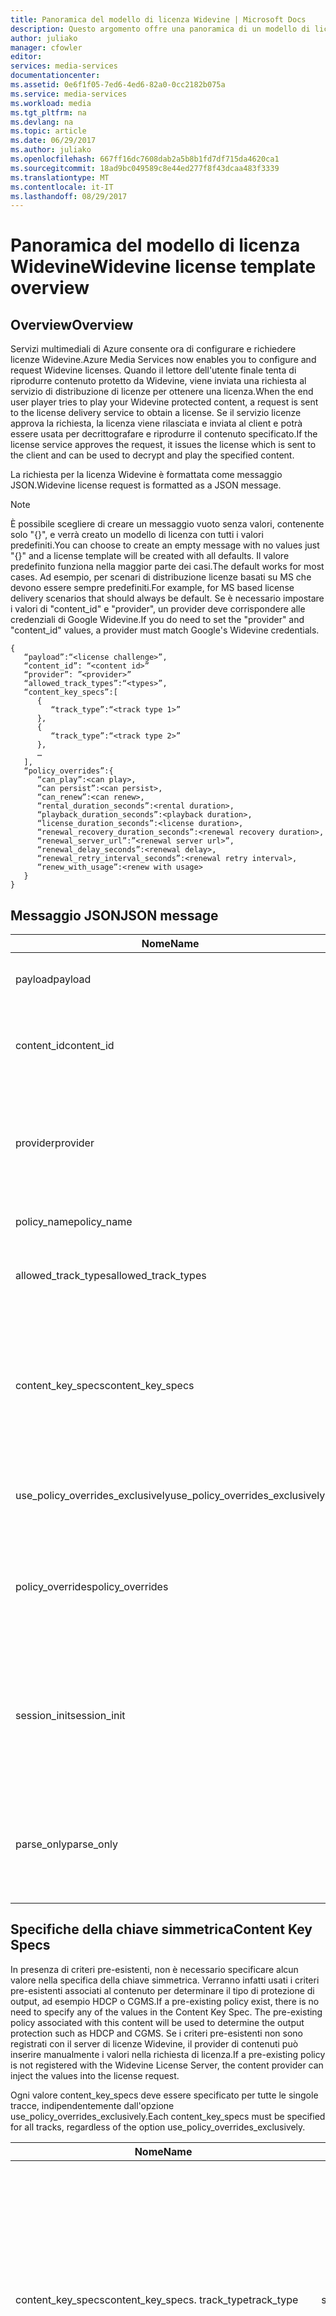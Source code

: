 ```yaml
---
title: Panoramica del modello di licenza Widevine | Microsoft Docs
description: Questo argomento offre una panoramica di un modello di licenza Widevine usato per configurare le licenze Widevine.
author: juliako
manager: cfowler
editor: 
services: media-services
documentationcenter: 
ms.assetid: 0e6f1f05-7ed6-4ed6-82a0-0cc2182b075a
ms.service: media-services
ms.workload: media
ms.tgt_pltfrm: na
ms.devlang: na
ms.topic: article
ms.date: 06/29/2017
ms.author: juliako
ms.openlocfilehash: 667ff16dc7608dab2a5b8b1fd7df715da4620ca1
ms.sourcegitcommit: 18ad9bc049589c8e44ed277f8f43dcaa483f3339
ms.translationtype: MT
ms.contentlocale: it-IT
ms.lasthandoff: 08/29/2017
---
```

# <a name="widevine-license-template-overview"></a><span data-ttu-id="44704-103">Panoramica del modello di licenza Widevine</span><span class="sxs-lookup"><span data-stu-id="44704-103">Widevine license template overview</span></span>
## <a name="overview"></a><span data-ttu-id="44704-104">Overview</span><span class="sxs-lookup"><span data-stu-id="44704-104">Overview</span></span>
<span data-ttu-id="44704-105">Servizi multimediali di Azure consente ora di configurare e richiedere licenze Widevine.</span><span class="sxs-lookup"><span data-stu-id="44704-105">Azure Media Services now enables you to configure and request Widevine licenses.</span></span> <span data-ttu-id="44704-106">Quando il lettore dell'utente finale tenta di riprodurre contenuto protetto da Widevine, viene inviata una richiesta al servizio di distribuzione di licenze per ottenere una licenza.</span><span class="sxs-lookup"><span data-stu-id="44704-106">When the end user player tries to play your Widevine protected content, a request is sent to the license delivery service to obtain a license.</span></span> <span data-ttu-id="44704-107">Se il servizio licenze approva la richiesta, la licenza viene rilasciata e inviata al client e potrà essere usata per decrittografare e riprodurre il contenuto specificato.</span><span class="sxs-lookup"><span data-stu-id="44704-107">If the license service approves the request, it issues the license which is sent to the client and can be used to decrypt and play the specified content.</span></span>

<span data-ttu-id="44704-108">La richiesta per la licenza Widevine è formattata come messaggio JSON.</span><span class="sxs-lookup"><span data-stu-id="44704-108">Widevine license request is formatted as a JSON message.</span></span>  

>[!NOTE]
> <span data-ttu-id="44704-109">È possibile scegliere di creare un messaggio vuoto senza valori, contenente solo "{}", e verrà creato un modello di licenza con tutti i valori predefiniti.</span><span class="sxs-lookup"><span data-stu-id="44704-109">You can choose to create an empty message with no values just "{}" and a license template will be created with all defaults.</span></span> <span data-ttu-id="44704-110">Il valore predefinito funziona nella maggior parte dei casi.</span><span class="sxs-lookup"><span data-stu-id="44704-110">The default works for most cases.</span></span> <span data-ttu-id="44704-111">Ad esempio, per scenari di distribuzione licenze basati su MS che devono essere sempre predefiniti.</span><span class="sxs-lookup"><span data-stu-id="44704-111">For example, for MS based license delivery scenarios that should always be default.</span></span> <span data-ttu-id="44704-112">Se è necessario impostare i valori di "content_id" e "provider", un provider deve corrispondere alle credenziali di Google Widevine.</span><span class="sxs-lookup"><span data-stu-id="44704-112">If you do need to set the "provider" and "content_id" values, a provider must match Google's Widevine credentials.</span></span>

    {  
       “payload”:“<license challenge>”,
       “content_id”: “<content id>” 
       “provider”: ”<provider>”
       “allowed_track_types”:“<types>”,
       “content_key_specs”:[  
          {  
             “track_type”:“<track type 1>”
          },
          {  
             “track_type”:“<track type 2>”
          },
          …
       ],
       “policy_overrides”:{  
          “can_play”:<can play>,
          “can persist”:<can persist>,
          “can_renew”:<can renew>,
          “rental_duration_seconds”:<rental duration>,
          “playback_duration_seconds”:<playback duration>,
          “license_duration_seconds”:<license duration>,
          “renewal_recovery_duration_seconds”:<renewal recovery duration>,
          “renewal_server_url”:”<renewal server url>”,
          “renewal_delay_seconds”:<renewal delay>,
          “renewal_retry_interval_seconds”:<renewal retry interval>,
          “renew_with_usage”:<renew with usage>
       }
    }

## <a name="json-message"></a><span data-ttu-id="44704-113">Messaggio JSON</span><span class="sxs-lookup"><span data-stu-id="44704-113">JSON message</span></span>
| <span data-ttu-id="44704-114">Nome</span><span class="sxs-lookup"><span data-stu-id="44704-114">Name</span></span> | <span data-ttu-id="44704-115">Valore</span><span class="sxs-lookup"><span data-stu-id="44704-115">Value</span></span> | <span data-ttu-id="44704-116">Descrizione</span><span class="sxs-lookup"><span data-stu-id="44704-116">Description</span></span> |
| --- | --- | --- |
| <span data-ttu-id="44704-117">payload</span><span class="sxs-lookup"><span data-stu-id="44704-117">payload</span></span> |<span data-ttu-id="44704-118">Stringa con codifica Base64</span><span class="sxs-lookup"><span data-stu-id="44704-118">Base64 encoded string</span></span> |<span data-ttu-id="44704-119">Richiesta di licenza inviata da un client.</span><span class="sxs-lookup"><span data-stu-id="44704-119">The license request sent by a client.</span></span> |
| <span data-ttu-id="44704-120">content_id</span><span class="sxs-lookup"><span data-stu-id="44704-120">content_id</span></span> |<span data-ttu-id="44704-121">Stringa con codifica Base64</span><span class="sxs-lookup"><span data-stu-id="44704-121">Base64 encoded string</span></span> |<span data-ttu-id="44704-122">Identificatore usato per derivare KeyId(s) e Content Key(s) per ogni content_key_specs.track_type.</span><span class="sxs-lookup"><span data-stu-id="44704-122">Identifier used to derive KeyId(s) and Content Key(s) for each content_key_specs.track_type.</span></span> |
| <span data-ttu-id="44704-123">provider</span><span class="sxs-lookup"><span data-stu-id="44704-123">provider</span></span> |<span data-ttu-id="44704-124">string</span><span class="sxs-lookup"><span data-stu-id="44704-124">string</span></span> |<span data-ttu-id="44704-125">Consente di cercare criteri e chiavi simmetriche.</span><span class="sxs-lookup"><span data-stu-id="44704-125">Used to look up content keys and policies.</span></span> <span data-ttu-id="44704-126">Se viene usata la distribuzione delle chiavi MS per la distribuzione di licenze Widevine, questo parametro viene ignorato.</span><span class="sxs-lookup"><span data-stu-id="44704-126">If MS key delivery is used for Widevine license delivery, this parameter is ignored.</span></span> |
| <span data-ttu-id="44704-127">policy_name</span><span class="sxs-lookup"><span data-stu-id="44704-127">policy_name</span></span> |<span data-ttu-id="44704-128">string</span><span class="sxs-lookup"><span data-stu-id="44704-128">string</span></span> |<span data-ttu-id="44704-129">Nome di un criterio precedentemente registrato.</span><span class="sxs-lookup"><span data-stu-id="44704-129">Name of a previously registered policy.</span></span> <span data-ttu-id="44704-130">Facoltativo</span><span class="sxs-lookup"><span data-stu-id="44704-130">Optional</span></span> |
| <span data-ttu-id="44704-131">allowed_track_types</span><span class="sxs-lookup"><span data-stu-id="44704-131">allowed_track_types</span></span> |<span data-ttu-id="44704-132">enum</span><span class="sxs-lookup"><span data-stu-id="44704-132">enum</span></span> |<span data-ttu-id="44704-133">SD_ONLY o SD_HD.</span><span class="sxs-lookup"><span data-stu-id="44704-133">SD_ONLY or SD_HD.</span></span> <span data-ttu-id="44704-134">Consente di specificare le chiavi simmetriche da includere in una licenza</span><span class="sxs-lookup"><span data-stu-id="44704-134">Controls which content keys should be included in a license</span></span> |
| <span data-ttu-id="44704-135">content_key_specs</span><span class="sxs-lookup"><span data-stu-id="44704-135">content_key_specs</span></span> |<span data-ttu-id="44704-136">Matrice di strutture JSON. Vedere la sezione **Specifiche della chiave simmetrica** riportata di seguito</span><span class="sxs-lookup"><span data-stu-id="44704-136">array of JSON structures, see **Content Key Specs** below</span></span> |<span data-ttu-id="44704-137">Controllo più granulare dei contenuti da restituire.</span><span class="sxs-lookup"><span data-stu-id="44704-137">A finer grained control on what content keys to return.</span></span> <span data-ttu-id="44704-138">Per informazioni, vedere la sezione Specifiche della chiave simmetrica riportata di seguito.</span><span class="sxs-lookup"><span data-stu-id="44704-138">See Content Key Spec below for details.</span></span>  <span data-ttu-id="44704-139">È possibile specificare solo uno dei valori allowed_track_types e content_key_specs.</span><span class="sxs-lookup"><span data-stu-id="44704-139">Only one of allowed_track_types and content_key_specs can be specified.</span></span> |
| <span data-ttu-id="44704-140">use_policy_overrides_exclusively</span><span class="sxs-lookup"><span data-stu-id="44704-140">use_policy_overrides_exclusively</span></span> |<span data-ttu-id="44704-141">boolean.</span><span class="sxs-lookup"><span data-stu-id="44704-141">boolean.</span></span> <span data-ttu-id="44704-142">true o false</span><span class="sxs-lookup"><span data-stu-id="44704-142">true or false</span></span> |<span data-ttu-id="44704-143">Usare gli attributi di criteri specificati in policy_overrides e omettere tutti i criteri memorizzati in precedenza.</span><span class="sxs-lookup"><span data-stu-id="44704-143">Use policy attributes specified by policy_overrides and omit all previously stored policy.</span></span> |
| <span data-ttu-id="44704-144">policy_overrides</span><span class="sxs-lookup"><span data-stu-id="44704-144">policy_overrides</span></span> |<span data-ttu-id="44704-145">Struttura JSON, vedere la sezione **Override dei criteri** riportata di seguito</span><span class="sxs-lookup"><span data-stu-id="44704-145">JSON structure, see **Policy Overrides** below</span></span> |<span data-ttu-id="44704-146">Impostazioni di criteri per questa licenza.</span><span class="sxs-lookup"><span data-stu-id="44704-146">Policy settings for this license.</span></span>  <span data-ttu-id="44704-147">Nel caso in cui per questo asset esistano già criteri predefiniti, verranno usati questi valori specificati.</span><span class="sxs-lookup"><span data-stu-id="44704-147">In the event this asset has a pre-defined policy, these specified values will be used.</span></span> |
| <span data-ttu-id="44704-148">session_init</span><span class="sxs-lookup"><span data-stu-id="44704-148">session_init</span></span> |<span data-ttu-id="44704-149">Struttura JSON, vedere la sezione **Inizializzazione della sessione** riportata di seguito</span><span class="sxs-lookup"><span data-stu-id="44704-149">JSON structure, see **Session Initialization** below</span></span> |<span data-ttu-id="44704-150">Dati facoltativi passati alla licenza.</span><span class="sxs-lookup"><span data-stu-id="44704-150">Optional data passed to license.</span></span> |
| <span data-ttu-id="44704-151">parse_only</span><span class="sxs-lookup"><span data-stu-id="44704-151">parse_only</span></span> |<span data-ttu-id="44704-152">boolean.</span><span class="sxs-lookup"><span data-stu-id="44704-152">boolean.</span></span> <span data-ttu-id="44704-153">true o false</span><span class="sxs-lookup"><span data-stu-id="44704-153">true or false</span></span> |<span data-ttu-id="44704-154">La richiesta di licenza viene analizzata, ma la licenza non viene generata.</span><span class="sxs-lookup"><span data-stu-id="44704-154">The license request is parsed but no license is issued.</span></span> <span data-ttu-id="44704-155">Nella risposta, tuttavia, vengono restituiti i valori componenti la richiesta di licenza.</span><span class="sxs-lookup"><span data-stu-id="44704-155">However, values form the license request are returned in the response.</span></span> |

## <a name="content-key-specs"></a><span data-ttu-id="44704-156">Specifiche della chiave simmetrica</span><span class="sxs-lookup"><span data-stu-id="44704-156">Content Key Specs</span></span>
<span data-ttu-id="44704-157">In presenza di criteri pre-esistenti, non è necessario specificare alcun valore nella specifica della chiave simmetrica.  Verranno infatti usati i criteri pre-esistenti associati al contenuto per determinare il tipo di protezione di output, ad esempio HDCP o CGMS.</span><span class="sxs-lookup"><span data-stu-id="44704-157">If a pre-existing policy exist, there is no need to specify any of the values in the Content Key Spec.  The pre-existing policy associated with this content will be used to determine the output protection such as HDCP and CGMS.</span></span>  <span data-ttu-id="44704-158">Se i criteri pre-esistenti non sono registrati con il server di licenze Widevine, il provider di contenuti può inserire manualmente i valori nella richiesta di licenza.</span><span class="sxs-lookup"><span data-stu-id="44704-158">If a pre-existing policy is not registered with the Widevine License Server, the content provider can inject the values into the license request.</span></span>   

<span data-ttu-id="44704-159">Ogni valore content_key_specs deve essere specificato per tutte le singole tracce, indipendentemente dall'opzione use_policy_overrides_exclusively.</span><span class="sxs-lookup"><span data-stu-id="44704-159">Each content_key_specs must be specified for all tracks, regardless of the option use_policy_overrides_exclusively.</span></span> 

| <span data-ttu-id="44704-160">Nome</span><span class="sxs-lookup"><span data-stu-id="44704-160">Name</span></span> | <span data-ttu-id="44704-161">Valore</span><span class="sxs-lookup"><span data-stu-id="44704-161">Value</span></span> | <span data-ttu-id="44704-162">Description</span><span class="sxs-lookup"><span data-stu-id="44704-162">Description</span></span> |
| --- | --- | --- |
| <span data-ttu-id="44704-163">content_key_specs</span><span class="sxs-lookup"><span data-stu-id="44704-163">content_key_specs.</span></span> <span data-ttu-id="44704-164">track_type</span><span class="sxs-lookup"><span data-stu-id="44704-164">track_type</span></span> |<span data-ttu-id="44704-165">string</span><span class="sxs-lookup"><span data-stu-id="44704-165">string</span></span> |<span data-ttu-id="44704-166">Nome di un tipo di traccia.</span><span class="sxs-lookup"><span data-stu-id="44704-166">A track type name.</span></span> <span data-ttu-id="44704-167">Se nella richiesta di licenza è specificato un valore content_key_specs, assicurarsi di specificare esplicitamente tutti i tipi di traccia.</span><span class="sxs-lookup"><span data-stu-id="44704-167">If content_key_specs is specified in the license request, make sure to specify all track types explicitly.</span></span> <span data-ttu-id="44704-168">In caso contrario, non potranno essere riprodotti gli ultimi 10 secondi.</span><span class="sxs-lookup"><span data-stu-id="44704-168">Failure to do so will result in failure to playback past 10 seconds.</span></span> |
| <span data-ttu-id="44704-169">content_key_specs</span><span class="sxs-lookup"><span data-stu-id="44704-169">content_key_specs</span></span>  <br/> <span data-ttu-id="44704-170">security_level</span><span class="sxs-lookup"><span data-stu-id="44704-170">security_level</span></span> |<span data-ttu-id="44704-171">Valore UInt32</span><span class="sxs-lookup"><span data-stu-id="44704-171">uint32</span></span> |<span data-ttu-id="44704-172">Definisce i requisiti di affidabilità client per la riproduzione.</span><span class="sxs-lookup"><span data-stu-id="44704-172">Defines client robustness requirements for playback.</span></span> <br/> <span data-ttu-id="44704-173">1 - È richiesta una soluzione di crittografia white box basata su software.</span><span class="sxs-lookup"><span data-stu-id="44704-173">1 - Software-based whitebox crypto is required.</span></span> <br/> <span data-ttu-id="44704-174">2 - È necessaria una soluzione di crittografia software e un decodificatore offuscato.</span><span class="sxs-lookup"><span data-stu-id="44704-174">2 - Software crypto and an obfuscated decoder is required.</span></span> <br/> <span data-ttu-id="44704-175">3 - Il materiale della chiave e le operazioni di crittografia devono essere eseguiti all'interno di un ambiente di esecuzione affidabile basato su hardware.</span><span class="sxs-lookup"><span data-stu-id="44704-175">3 - The key material and crypto operations must be performed within a hardware backed trusted execution environment.</span></span> <br/> <span data-ttu-id="44704-176">4 - Le operazioni di crittografia e decodifica devono essere eseguite all'interno di un ambiente di esecuzione affidabile basato su hardware.</span><span class="sxs-lookup"><span data-stu-id="44704-176">4 - The crypto and decoding of content must be performed within a hardware backed trusted execution environment.</span></span>  <br/> <span data-ttu-id="44704-177">5 - Le operazioni di crittografia e decodifica e l'intera gestione dei contenuti multimediali (con e senza compressione) devono essere eseguite all'interno di un ambiente di esecuzione affidabile basato su hardware.</span><span class="sxs-lookup"><span data-stu-id="44704-177">5 - The crypto, decoding and all handling of the media (compressed and uncompressed) must be handled within a hardware backed trusted execution environment.</span></span> |
| <span data-ttu-id="44704-178">content_key_specs</span><span class="sxs-lookup"><span data-stu-id="44704-178">content_key_specs</span></span> <br/> <span data-ttu-id="44704-179">required_output_protection.hdc</span><span class="sxs-lookup"><span data-stu-id="44704-179">required_output_protection.hdc</span></span> |<span data-ttu-id="44704-180">Stringa - uno di: HDCP_NONE, HDCP_V1, HDCP_V2</span><span class="sxs-lookup"><span data-stu-id="44704-180">string - one of: HDCP_NONE, HDCP_V1, HDCP_V2</span></span> |<span data-ttu-id="44704-181">Indica se è necessario il protocollo HDCP</span><span class="sxs-lookup"><span data-stu-id="44704-181">Indicates whether HDCP is require</span></span> |
| <span data-ttu-id="44704-182">content_key_specs</span><span class="sxs-lookup"><span data-stu-id="44704-182">content_key_specs</span></span> <br/><span data-ttu-id="44704-183">key</span><span class="sxs-lookup"><span data-stu-id="44704-183">key</span></span> |<span data-ttu-id="44704-184">Stringa con </span><span class="sxs-lookup"><span data-stu-id="44704-184">Base64</span></span> <br/><span data-ttu-id="44704-185">codifica Base64</span><span class="sxs-lookup"><span data-stu-id="44704-185">encoded string</span></span> |<span data-ttu-id="44704-186">Chiave simmetrica da usare per la traccia. Se specificato, è necessario immettere il valore track_type o key_id</span><span class="sxs-lookup"><span data-stu-id="44704-186">Content key to use for this track. If specified, the track_type or key_id is required.</span></span>  <span data-ttu-id="44704-187">Questa opzione consente al provider di contenuti di inserire manualmente la chiave simmetrica della traccia ed evitare quindi che sia il server di licenze Widevine a generare o cercare una chiave.</span><span class="sxs-lookup"><span data-stu-id="44704-187">This option allows the content provider to inject the content key for this track instead of letting Widevine license server generate or lookup a key.</span></span> |
| <span data-ttu-id="44704-188">content_key_specs.key_id</span><span class="sxs-lookup"><span data-stu-id="44704-188">content_key_specs.key_id</span></span> |<span data-ttu-id="44704-189">Stringa binaria con codifica Base64, 16 byte</span><span class="sxs-lookup"><span data-stu-id="44704-189">Base64 encoded string  binary, 16 bytes</span></span> |<span data-ttu-id="44704-190">Identificatore univoco della chiave.</span><span class="sxs-lookup"><span data-stu-id="44704-190">Unique identifier for the key.</span></span> |

## <a name="policy-overrides"></a><span data-ttu-id="44704-191">Override dei criteri</span><span class="sxs-lookup"><span data-stu-id="44704-191">Policy Overrides</span></span>
| <span data-ttu-id="44704-192">Nome</span><span class="sxs-lookup"><span data-stu-id="44704-192">Name</span></span> | <span data-ttu-id="44704-193">Valore</span><span class="sxs-lookup"><span data-stu-id="44704-193">Value</span></span> | <span data-ttu-id="44704-194">Description</span><span class="sxs-lookup"><span data-stu-id="44704-194">Description</span></span> |
| --- | --- | --- |
| <span data-ttu-id="44704-195">policy_overrides</span><span class="sxs-lookup"><span data-stu-id="44704-195">policy_overrides.</span></span> <span data-ttu-id="44704-196">can_play</span><span class="sxs-lookup"><span data-stu-id="44704-196">can_play</span></span> |<span data-ttu-id="44704-197">boolean.</span><span class="sxs-lookup"><span data-stu-id="44704-197">boolean.</span></span> <span data-ttu-id="44704-198">true o false</span><span class="sxs-lookup"><span data-stu-id="44704-198">true or false</span></span> |<span data-ttu-id="44704-199">Indica che è consentita la riproduzione del contenuto.</span><span class="sxs-lookup"><span data-stu-id="44704-199">Indicates that playback of the content is allowed.</span></span> <span data-ttu-id="44704-200">Il valore predefinito è false.</span><span class="sxs-lookup"><span data-stu-id="44704-200">Default is false.</span></span> |
| <span data-ttu-id="44704-201">policy_overrides</span><span class="sxs-lookup"><span data-stu-id="44704-201">policy_overrides.</span></span> <span data-ttu-id="44704-202">can_persist</span><span class="sxs-lookup"><span data-stu-id="44704-202">can_persist</span></span> |<span data-ttu-id="44704-203">boolean.</span><span class="sxs-lookup"><span data-stu-id="44704-203">boolean.</span></span> <span data-ttu-id="44704-204">true o false</span><span class="sxs-lookup"><span data-stu-id="44704-204">true or false</span></span> |<span data-ttu-id="44704-205">Indica che la licenza può essere mantenuta in una risorsa di archiviazione non volatile per l'uso offline.</span><span class="sxs-lookup"><span data-stu-id="44704-205">Indicates that the license may be persisted to non-volatile storage for offline use.</span></span> <span data-ttu-id="44704-206">Il valore predefinito è false.</span><span class="sxs-lookup"><span data-stu-id="44704-206">Default is false.</span></span> |
| <span data-ttu-id="44704-207">policy_overrides</span><span class="sxs-lookup"><span data-stu-id="44704-207">policy_overrides.</span></span> <span data-ttu-id="44704-208">can_renew</span><span class="sxs-lookup"><span data-stu-id="44704-208">can_renew</span></span> |<span data-ttu-id="44704-209">Booleano: true o false</span><span class="sxs-lookup"><span data-stu-id="44704-209">boolean true or false</span></span> |<span data-ttu-id="44704-210">Indica che è consentito il rinnovo della licenza.</span><span class="sxs-lookup"><span data-stu-id="44704-210">Indicates that renewal of this license is allowed.</span></span> <span data-ttu-id="44704-211">Se true, è possibile estendere la durata della licenza mediante heartbeat.</span><span class="sxs-lookup"><span data-stu-id="44704-211">If true, the duration of the license can be extended by heartbeat.</span></span> <span data-ttu-id="44704-212">Il valore predefinito è false.</span><span class="sxs-lookup"><span data-stu-id="44704-212">Default is false.</span></span> |
| <span data-ttu-id="44704-213">policy_overrides</span><span class="sxs-lookup"><span data-stu-id="44704-213">policy_overrides.</span></span> <span data-ttu-id="44704-214">license_duration_seconds</span><span class="sxs-lookup"><span data-stu-id="44704-214">license_duration_seconds</span></span> |<span data-ttu-id="44704-215">int64</span><span class="sxs-lookup"><span data-stu-id="44704-215">int64</span></span> |<span data-ttu-id="44704-216">Indica la finestra temporale di validità della licenza.</span><span class="sxs-lookup"><span data-stu-id="44704-216">Indicates the time window for this specific license.</span></span> <span data-ttu-id="44704-217">Il valore 0 indica che non esiste alcun limite di durata.</span><span class="sxs-lookup"><span data-stu-id="44704-217">A value of 0 indicates that there is no limit to the duration.</span></span> <span data-ttu-id="44704-218">Il valore predefinito è 0.</span><span class="sxs-lookup"><span data-stu-id="44704-218">Default is 0.</span></span> |
| <span data-ttu-id="44704-219">policy_overrides</span><span class="sxs-lookup"><span data-stu-id="44704-219">policy_overrides.</span></span> <span data-ttu-id="44704-220">rental_duration_seconds</span><span class="sxs-lookup"><span data-stu-id="44704-220">rental_duration_seconds</span></span> |<span data-ttu-id="44704-221">int64</span><span class="sxs-lookup"><span data-stu-id="44704-221">int64</span></span> |<span data-ttu-id="44704-222">Indica la finestra temporale in cui è consentita la riproduzione.</span><span class="sxs-lookup"><span data-stu-id="44704-222">Indicates the time window while playback is permitted.</span></span> <span data-ttu-id="44704-223">Il valore 0 indica che non esiste alcun limite di durata.</span><span class="sxs-lookup"><span data-stu-id="44704-223">A value of 0 indicates that there is no limit to the duration.</span></span> <span data-ttu-id="44704-224">Il valore predefinito è 0.</span><span class="sxs-lookup"><span data-stu-id="44704-224">Default is 0.</span></span> |
| <span data-ttu-id="44704-225">policy_overrides</span><span class="sxs-lookup"><span data-stu-id="44704-225">policy_overrides.</span></span> <span data-ttu-id="44704-226">playback_duration_seconds</span><span class="sxs-lookup"><span data-stu-id="44704-226">playback_duration_seconds</span></span> |<span data-ttu-id="44704-227">int64</span><span class="sxs-lookup"><span data-stu-id="44704-227">int64</span></span> |<span data-ttu-id="44704-228">La finestra temporale di visualizzazione a partire dall'inizio della riproduzione nell'ambito del periodo di validità della licenza.</span><span class="sxs-lookup"><span data-stu-id="44704-228">The viewing window of time once playback starts within the license duration.</span></span> <span data-ttu-id="44704-229">Il valore 0 indica che non esiste alcun limite di durata.</span><span class="sxs-lookup"><span data-stu-id="44704-229">A value of 0 indicates that there is no limit to the duration.</span></span> <span data-ttu-id="44704-230">Il valore predefinito è 0.</span><span class="sxs-lookup"><span data-stu-id="44704-230">Default is 0.</span></span> |
| <span data-ttu-id="44704-231">policy_overrides</span><span class="sxs-lookup"><span data-stu-id="44704-231">policy_overrides.</span></span> <span data-ttu-id="44704-232">renewal_server_url</span><span class="sxs-lookup"><span data-stu-id="44704-232">renewal_server_url</span></span> |<span data-ttu-id="44704-233">string</span><span class="sxs-lookup"><span data-stu-id="44704-233">string</span></span> |<span data-ttu-id="44704-234">Tutte le richieste di heartbeat (rinnovo) per la licenza saranno inoltrate all'URL specificato.</span><span class="sxs-lookup"><span data-stu-id="44704-234">All heartbeat (renewal) requests for this license shall be directed to the specified URL.</span></span> <span data-ttu-id="44704-235">Questo campo viene usato solo se can_renew è true.</span><span class="sxs-lookup"><span data-stu-id="44704-235">This field is only used if can_renew is true.</span></span> |
| <span data-ttu-id="44704-236">policy_overrides</span><span class="sxs-lookup"><span data-stu-id="44704-236">policy_overrides.</span></span> <span data-ttu-id="44704-237">renewal_delay_seconds</span><span class="sxs-lookup"><span data-stu-id="44704-237">renewal_delay_seconds</span></span> |<span data-ttu-id="44704-238">int64</span><span class="sxs-lookup"><span data-stu-id="44704-238">int64</span></span> |<span data-ttu-id="44704-239">Numero di secondi prima che venga eseguito il primo tentativo di rinnovo, a partire dal valore license_start_time.</span><span class="sxs-lookup"><span data-stu-id="44704-239">How many seconds after license_start_time, before renewal is first attempted.</span></span> <span data-ttu-id="44704-240">Questo campo viene usato solo se can_renew è true.</span><span class="sxs-lookup"><span data-stu-id="44704-240">This field is only used if can_renew is true.</span></span> <span data-ttu-id="44704-241">Il valore predefinito è 0</span><span class="sxs-lookup"><span data-stu-id="44704-241">Default is 0</span></span> |
| <span data-ttu-id="44704-242">policy_overrides</span><span class="sxs-lookup"><span data-stu-id="44704-242">policy_overrides.</span></span> <span data-ttu-id="44704-243">renewal_retry_interval_seconds</span><span class="sxs-lookup"><span data-stu-id="44704-243">renewal_retry_interval_seconds</span></span> |<span data-ttu-id="44704-244">int64</span><span class="sxs-lookup"><span data-stu-id="44704-244">int64</span></span> |<span data-ttu-id="44704-245">Specifica l'intervallo di tempo, espresso in secondi, tra richieste di rinnovo della licenza consecutive, in caso di errore.</span><span class="sxs-lookup"><span data-stu-id="44704-245">Specifies the delay in seconds between subsequent license renewal requests, in case of failure.</span></span> <span data-ttu-id="44704-246">Questo campo viene usato solo se can_renew è true.</span><span class="sxs-lookup"><span data-stu-id="44704-246">This field is only used if can_renew is true.</span></span> |
| <span data-ttu-id="44704-247">policy_overrides</span><span class="sxs-lookup"><span data-stu-id="44704-247">policy_overrides.</span></span> <span data-ttu-id="44704-248">renewal_recovery_duration_seconds</span><span class="sxs-lookup"><span data-stu-id="44704-248">renewal_recovery_duration_seconds</span></span> |<span data-ttu-id="44704-249">int64</span><span class="sxs-lookup"><span data-stu-id="44704-249">int64</span></span> |<span data-ttu-id="44704-250">Il periodo di tempo per il quale può continuare la riproduzione mentre vengono eseguiti nuovi tentativi di rinnovo, ancora con negativo a causa di problemi di back-end con il server licenze.</span><span class="sxs-lookup"><span data-stu-id="44704-250">The window of time, in which playback is allowed to continue while renewal is attempted, yet unsuccessful due to backend problems with the license server.</span></span> <span data-ttu-id="44704-251">Il valore 0 indica che non esiste alcun limite di durata.</span><span class="sxs-lookup"><span data-stu-id="44704-251">A value of 0 indicates that there is no limit to the duration.</span></span> <span data-ttu-id="44704-252">Questo campo viene usato solo se can_renew è true.</span><span class="sxs-lookup"><span data-stu-id="44704-252">This field is only used if can_renew is true.</span></span> |
| <span data-ttu-id="44704-253">policy_overrides</span><span class="sxs-lookup"><span data-stu-id="44704-253">policy_overrides.</span></span> <span data-ttu-id="44704-254">renew_with_usage</span><span class="sxs-lookup"><span data-stu-id="44704-254">renew_with_usage</span></span> |<span data-ttu-id="44704-255">Booleano: true o false</span><span class="sxs-lookup"><span data-stu-id="44704-255">boolean true or false</span></span> |<span data-ttu-id="44704-256">Indica che la licenza verrà inviata per il rinnovo nel momento in cui si inizia ad usarla.</span><span class="sxs-lookup"><span data-stu-id="44704-256">Indicates that the license shall be sent for renewal when usage is started.</span></span> <span data-ttu-id="44704-257">Questo campo viene usato solo se can_renew è true.</span><span class="sxs-lookup"><span data-stu-id="44704-257">This field is only used if can_renew is true.</span></span> |

## <a name="session-initialization"></a><span data-ttu-id="44704-258">Inizializzazione della sessione</span><span class="sxs-lookup"><span data-stu-id="44704-258">Session Initialization</span></span>
| <span data-ttu-id="44704-259">Nome</span><span class="sxs-lookup"><span data-stu-id="44704-259">Name</span></span> | <span data-ttu-id="44704-260">Valore</span><span class="sxs-lookup"><span data-stu-id="44704-260">Value</span></span> | <span data-ttu-id="44704-261">Descrizione</span><span class="sxs-lookup"><span data-stu-id="44704-261">Description</span></span> |
| --- | --- | --- |
| <span data-ttu-id="44704-262">provider_session_token</span><span class="sxs-lookup"><span data-stu-id="44704-262">provider_session_token</span></span> |<span data-ttu-id="44704-263">Stringa con codifica Base64</span><span class="sxs-lookup"><span data-stu-id="44704-263">Base64 encoded string</span></span> |<span data-ttu-id="44704-264">Questo token di sessione viene restituito alla licenza e persisterà nei rinnovi successivi,</span><span class="sxs-lookup"><span data-stu-id="44704-264">This session token is passed back in the license and will exist in subsequent renewals.</span></span>  <span data-ttu-id="44704-265">ma non in altre sessioni.</span><span class="sxs-lookup"><span data-stu-id="44704-265">The session token will not persist beyond sessions.</span></span> |
| <span data-ttu-id="44704-266">provider_client_token</span><span class="sxs-lookup"><span data-stu-id="44704-266">provider_client_token</span></span> |<span data-ttu-id="44704-267">Stringa con codifica Base64</span><span class="sxs-lookup"><span data-stu-id="44704-267">Base64 encoded string</span></span> |<span data-ttu-id="44704-268">Token client da restituire nella risposta di licenza.</span><span class="sxs-lookup"><span data-stu-id="44704-268">Client token to send back in the license response.</span></span>  <span data-ttu-id="44704-269">Se la richiesta di licenza contiene un token client, questo valore viene ignorato.</span><span class="sxs-lookup"><span data-stu-id="44704-269">If the license request contains a client token, this value is ignored.</span></span> <span data-ttu-id="44704-270">Il token client persisterà anche in altre sessioni della licenza.</span><span class="sxs-lookup"><span data-stu-id="44704-270">The client token will persist beyond license sessions.</span></span> |
| <span data-ttu-id="44704-271">override_provider_client_token</span><span class="sxs-lookup"><span data-stu-id="44704-271">override_provider_client_token</span></span> |<span data-ttu-id="44704-272">boolean.</span><span class="sxs-lookup"><span data-stu-id="44704-272">boolean.</span></span> <span data-ttu-id="44704-273">true o false</span><span class="sxs-lookup"><span data-stu-id="44704-273">true or false</span></span> |<span data-ttu-id="44704-274">Se false e la richiesta di licenza contiene un token client, usare il token della richiesta anche se nella struttura è stato specificato un token client.</span><span class="sxs-lookup"><span data-stu-id="44704-274">If false and the license request contains a client token, use the token from the request even if a client token was specified in this structure.</span></span>  <span data-ttu-id="44704-275">Se true, usare sempre il token specificato nella struttura.</span><span class="sxs-lookup"><span data-stu-id="44704-275">If true, always use the token specified in this structure.</span></span> |

## <a name="configure-your-widevine-licenses-using-net-types"></a><span data-ttu-id="44704-276">Configurare licenze Widevine usando tipi .NET</span><span class="sxs-lookup"><span data-stu-id="44704-276">Configure your Widevine licenses using .NET types</span></span>
<span data-ttu-id="44704-277">Servizi multimediali fornisce API .NET che consentono di configurare licenze Widevine.</span><span class="sxs-lookup"><span data-stu-id="44704-277">Media Services provides .NET APIs that let you configure your Widevine licenses.</span></span> 

### <a name="classes-as-defined-in-the-media-services-net-sdk"></a><span data-ttu-id="44704-278">Classi definite nell'SDK di Servizi multimediali per .NET</span><span class="sxs-lookup"><span data-stu-id="44704-278">Classes as defined in the Media Services .NET SDK</span></span>
<span data-ttu-id="44704-279">Di seguito sono riportate le definizioni di questi tipi.</span><span class="sxs-lookup"><span data-stu-id="44704-279">The following are the definitions of these types.</span></span>

    public class WidevineMessage
    {
        public WidevineMessage();

        [JsonProperty(NullValueHandling = NullValueHandling.Ignore)]
        public AllowedTrackTypes? allowed_track_types { get; set; }
        [JsonProperty(NullValueHandling = NullValueHandling.Ignore)]
        public ContentKeySpecs[] content_key_specs { get; set; }
        [JsonProperty(NullValueHandling = NullValueHandling.Ignore)]
        public object policy_overrides { get; set; }
    }

    [JsonConverter(typeof(StringEnumConverter))]
    public enum AllowedTrackTypes
    {
        SD_ONLY = 0,
        SD_HD = 1
    }
    public class ContentKeySpecs
    {
        public ContentKeySpecs();

        [JsonProperty(NullValueHandling = NullValueHandling.Ignore)]
        public string key_id { get; set; }
        [JsonProperty(NullValueHandling = NullValueHandling.Ignore)]
        public RequiredOutputProtection required_output_protection { get; set; }
        [JsonProperty(NullValueHandling = NullValueHandling.Ignore)]
        public int? security_level { get; set; }
        [JsonProperty(NullValueHandling = NullValueHandling.Ignore)]
        public string track_type { get; set; }
    }

    public class RequiredOutputProtection
    {
        public RequiredOutputProtection();

        public Hdcp hdcp { get; set; }
    }

    [JsonConverter(typeof(StringEnumConverter))]
    public enum Hdcp
    {
        HDCP_NONE = 0,
        HDCP_V1 = 1,
        HDCP_V2 = 2
    }

### <a name="example"></a><span data-ttu-id="44704-280">Esempio</span><span class="sxs-lookup"><span data-stu-id="44704-280">Example</span></span>
<span data-ttu-id="44704-281">L'esempio seguente mostra come usare le API .NET per configurare una licenza Widevine semplice.</span><span class="sxs-lookup"><span data-stu-id="44704-281">The following example shows how to use .NET APIs to configure  a simple Widevine license.</span></span>

    private static string ConfigureWidevineLicenseTemplate()
    {
        var template = new WidevineMessage
        {
            allowed_track_types = AllowedTrackTypes.SD_HD,
            content_key_specs = new[]
            {
                new ContentKeySpecs
                {
                    required_output_protection = new RequiredOutputProtection { hdcp = Hdcp.HDCP_NONE},
                    security_level = 1,
                    track_type = "SD"
                }
            },
            policy_overrides = new
            {
                can_play = true,
                can_persist = true,
                can_renew = false
            }
        };

        string configuration = JsonConvert.SerializeObject(template);
        return configuration;
    }


## <a name="media-services-learning-paths"></a><span data-ttu-id="44704-282">Percorsi di apprendimento di Servizi multimediali</span><span class="sxs-lookup"><span data-stu-id="44704-282">Media Services learning paths</span></span>
[!INCLUDE [media-services-learning-paths-include](../../includes/media-services-learning-paths-include.md)]

## <a name="provide-feedback"></a><span data-ttu-id="44704-283">Fornire commenti e suggerimenti</span><span class="sxs-lookup"><span data-stu-id="44704-283">Provide feedback</span></span>
[!INCLUDE [media-services-user-voice-include](../../includes/media-services-user-voice-include.md)]

## <a name="see-also"></a><span data-ttu-id="44704-284">Vedere anche</span><span class="sxs-lookup"><span data-stu-id="44704-284">See also</span></span>
[<span data-ttu-id="44704-285">Uso della crittografia comune dinamica PlayReady e/o Widevine</span><span class="sxs-lookup"><span data-stu-id="44704-285">Using PlayReady and/or Widevine Dynamic Common Encryption</span></span>](media-services-protect-with-drm.md)

